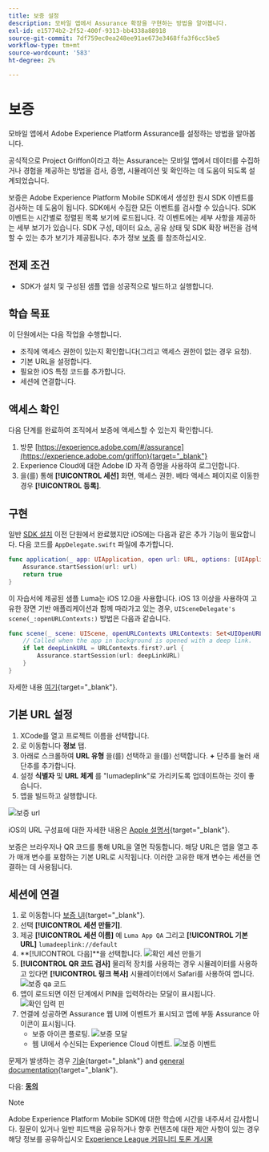 ```yaml
---
title: 보증 설정
description: 모바일 앱에서 Assurance 확장을 구현하는 방법을 알아봅니다.
exl-id: e15774b2-2f52-400f-9313-bb4338a88918
source-git-commit: 7df759ec0ea248ee91ae673e3468ffa3f6cc5be5
workflow-type: tm+mt
source-wordcount: '583'
ht-degree: 2%

---
```


# 보증

모바일 앱에서 Adobe Experience Platform Assurance를 설정하는 방법을 알아봅니다.

공식적으로 Project Griffon이라고 하는 Assurance는 모바일 앱에서 데이터를 수집하거나 경험을 제공하는 방법을 검사, 증명, 시뮬레이션 및 확인하는 데 도움이 되도록 설계되었습니다.

보증은 Adobe Experience Platform Mobile SDK에서 생성한 원시 SDK 이벤트를 검사하는 데 도움이 됩니다. SDK에서 수집한 모든 이벤트를 검사할 수 있습니다. SDK 이벤트는 시간별로 정렬된 목록 보기에 로드됩니다. 각 이벤트에는 세부 사항을 제공하는 세부 보기가 있습니다. SDK 구성, 데이터 요소, 공유 상태 및 SDK 확장 버전을 검색할 수 있는 추가 보기가 제공됩니다. 추가 정보 [보증](https://aep-sdks.gitbook.io/docs/foundation-extensions/adobe-experience-platform-assurance) 를 참조하십시오.


## 전제 조건

* SDK가 설치 및 구성된 샘플 앱을 성공적으로 빌드하고 실행합니다.

## 학습 목표

이 단원에서는 다음 작업을 수행합니다.

* 조직에 액세스 권한이 있는지 확인합니다(그리고 액세스 권한이 없는 경우 요청).
* 기본 URL을 설정합니다.
* 필요한 iOS 특정 코드를 추가합니다.
* 세션에 연결합니다.

## 액세스 확인

다음 단계를 완료하여 조직에서 보증에 액세스할 수 있는지 확인합니다.

1. 방문 [https://experience.adobe.com/#/assurance](https://experience.adobe.com/griffon){target="_blank"}
1. Experience Cloud에 대한 Adobe ID 자격 증명을 사용하여 로그인합니다.
1. 을(를) 통해 **[!UICONTROL 세션]** 화면, 액세스 권한. 베타 액세스 페이지로 이동한 경우 **[!UICONTROL 등록]**.

## 구현

일반 [SDK 설치](install-sdks.md) 이전 단원에서 완료했지만 iOS에는 다음과 같은 추가 기능이 필요합니다. 다음 코드를 `AppDelegate.swift` 파일에 추가합니다.

```swift
func application(_ app: UIApplication, open url: URL, options: [UIApplication.OpenURLOptionsKey: Any] = [:]) -> Bool {
    Assurance.startSession(url: url)
    return true
}
```

이 자습서에 제공된 샘플 Luma는 iOS 12.0을 사용합니다. iOS 13 이상을 사용하여 고유한 장면 기반 애플리케이션과 함께 따라가고 있는 경우, `UISceneDelegate's scene(_:openURLContexts:)` 방법은 다음과 같습니다.

```swift
func scene(_ scene: UIScene, openURLContexts URLContexts: Set<UIOpenURLContext>) {
    // Called when the app in background is opened with a deep link.
    if let deepLinkURL = URLContexts.first?.url {
        Assurance.startSession(url: deepLinkURL)
    }
}
```

자세한 내용 [여기](https://aep-sdks.gitbook.io/docs/foundation-extensions/adobe-experience-platform-assurance#implement-aep-assurance-session-start-apis-ios-only){target="_blank"}.

## 기본 URL 설정

1. XCode를 열고 프로젝트 이름을 선택합니다.
1. 로 이동합니다 **정보** 탭.
1. 아래로 스크롤하여 **URL 유형** 을(를) 선택하고 을(를) 선택합니다. **+** 단추를 눌러 새 단추를 추가합니다.
1. 설정 **식별자** 및 **URL 체계** 를 &quot;lumadeplink&quot;로 가리키도록 업데이트하는 것이 좋습니다.
1. 앱을 빌드하고 실행합니다.

![보증 url](assets/mobile-assurance-url-type.png)

iOS의 URL 구성표에 대한 자세한 내용은 [Apple 설명서](https://developer.apple.com/documentation/xcode/defining-a-custom-url-scheme-for-your-app){target="_blank"}.

보증은 브라우저나 QR 코드를 통해 URL을 열면 작동합니다. 해당 URL은 앱을 열고 추가 매개 변수를 포함하는 기본 URL로 시작됩니다. 이러한 고유한 매개 변수는 세션을 연결하는 데 사용됩니다.

## 세션에 연결

1. 로 이동합니다 [보증 UI](https://experience.adobe.com/griffon){target="_blank"}.
1. 선택 **[!UICONTROL 세션 만들기]**.
1. 제공 **[!UICONTROL 세션 이름]** 예 `Luma App QA` 그리고 **[!UICONTROL 기본 URL]** `lumadeeplink://default`
1. **[!UICONTROL 다음]**을 선택합니다.
   ![확인 세션 만들기](assets/mobile-assurance-create-session.png)
1. **[!UICONTROL QR 코드 검사]** 물리적 장치를 사용하는 경우 시뮬레이터를 사용하고 있다면 **[!UICONTROL 링크 복사]** 시뮬레이터에서 Safari를 사용하여 엽니다.
   ![보증 qa 코드](assets/mobile-assurance-qr-code.png)
1. 앱이 로드되면 이전 단계에서 PIN을 입력하라는 모달이 표시됩니다.
   ![확인 입력 핀](assets/mobile-assurance-enter-pin.png)
1. 연결에 성공하면 Assurance 웹 UI에 이벤트가 표시되고 앱에 부동 Assurance 아이콘이 표시됩니다.
   * 보증 아이콘 플로팅.
      ![보증 모달](assets/mobile-assurance-modal.png)
   * 웹 UI에서 수신되는 Experience Cloud 이벤트.
      ![보증 이벤트](assets/mobile-assurance-events.png)

문제가 발생하는 경우 [기술](https://aep-sdks.gitbook.io/docs/foundation-extensions/adobe-experience-platform-assurance){target="_blank"} and [general documentation](https://aep-sdks.gitbook.io/docs/beta/project-griffon){target="_blank"}.

다음: **[동의](consent.md)**

>[!NOTE]
>
>Adobe Experience Platform Mobile SDK에 대한 학습에 시간을 내주셔서 감사합니다. 질문이 있거나 일반 피드백을 공유하거나 향후 컨텐츠에 대한 제안 사항이 있는 경우 해당 정보를 공유하십시오 [Experience League 커뮤니티 토론 게시물](https://experienceleaguecommunities.adobe.com/t5/adobe-experience-platform-launch/tutorial-discussion-implement-adobe-experience-cloud-in-mobile/td-p/443796)
